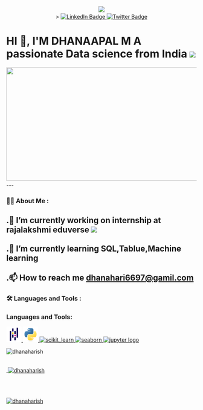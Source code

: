 <div id="header" align="center">
  <img src="https://media.giphy.com/media/M9gbBd9nbDrOTu1Mqx/giphy.gif" width="100"/>
</div>
<div id="badges" align="center">>
  <a href="your-linkedin-URL">
    <img src="https://img.shields.io/badge/LinkedIn-blue?style=for-the-badge&logo=linkedin&logoColor=white" alt="LinkedIn Badge"/>
  </a>
  <a href="your-twitter-URL">
    <img src="https://img.shields.io/badge/Twitter-blue?style=for-the-badge&logo=twitter&logoColor=white" alt="Twitter Badge"/>
  </a>
</div>
<h1>
  HI 👋, I'M DHANAAPAL M
  A passionate Data science from India   
  <img src="https://media.giphy.com/media/hvRJCLFzcasrR4ia7z/giphy.gif" width="30px"/>
</h1>
<div align="center">
  <img src="https://media.giphy.com/media/dWesBcTLavkZuG35MI/giphy.gif" width="600" height="300"/>
</div>
---

### :woman_technologist: About Me :
.🔭 I’m currently working on internship at rajalakshmi eduverse <img src="https://media.giphy.com/media/WUlplcMpOCEmTGBtBW/giphy.gif" width="30"> <br><br>                         .🌱 I’m currently learning SQL,Tablue,Machine learning <br><br>                                                                                                        .📫 How to reach me dhanahari6697@gamil.com
---

### :hammer_and_wrench: Languages and Tools :
<h3 align="left">Languages and Tools:</h3>
<p align="left"> <a href="https://pandas.pydata.org/" target="_blank" rel="noreferrer"> <img src="https://raw.githubusercontent.com/devicons/devicon/2ae2a900d2f041da66e950e4d48052658d850630/icons/pandas/pandas-original.svg" alt="pandas" width="40" height="40"/> </a> <a href="https://www.python.org" target="_blank" rel="noreferrer"> <img src="https://raw.githubusercontent.com/devicons/devicon/master/icons/python/python-original.svg" alt="python" width="40" height="40"/> </a> <a href="https://scikit-learn.org/" target="_blank" rel="noreferrer"> <img src="https://upload.wikimedia.org/wikipedia/commons/0/05/Scikit_learn_logo_small.svg" alt="scikit_learn" width="40" height="40"/> </a> <a href="https://seaborn.pydata.org/" target="_blank" rel="noreferrer"> <img src="https://seaborn.pydata.org/_images/logo-mark-lightbg.svg" alt="seaborn" width="40" height="40"/> </a> <a href="https://www.tensorflow.org" target="_blank" rel="noreferrer"><imgsrc="https://cdn.jsdelivr.net/gh/devicons/devicon/icons/numpy/numpy-original.svg" height="40" width="52" alt="numpy logo"  /> <img src="https://cdn.jsdelivr.net/gh/devicons/devicon/icons/jupyter/jupyter-original.svg" height="40" width="52" alt="jupyter logo"  />
<p><img align="left" src="https://github-readme-stats.vercel.app/api/top-langs?username=dhanaharish&show_icons=true&locale=en&layout=compact" alt="dhanaharish" /></p><br><br><p>&nbsp;<img align="center" src="https://github-readme-stats.vercel.app/api?username=dhanaharish&show_icons=true&locale=en" alt="dhanaharish" /></p> <br><br><p><img align="center" src="https://github-readme-streak-stats.herokuapp.com/?user=dhanaharish&" alt="dhanaharish" /></p>


  



 
  
